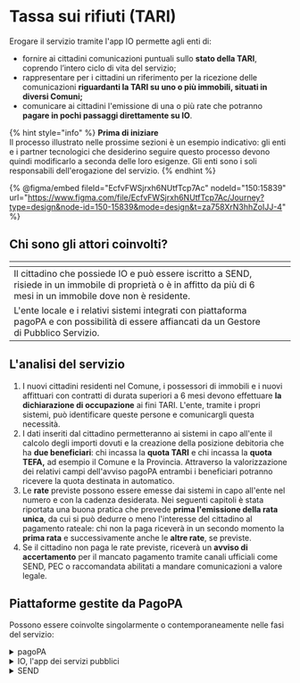 # Tassa sui rifiuti (TARI)

Erogare il servizio tramite l'app IO permette agli enti di:

* fornire ai cittadini comunicazioni puntuali sullo **stato della TARI**, coprendo l’intero ciclo di vita del servizio;
* rappresentare per i cittadini un riferimento per la ricezione delle comunicazioni **riguardanti la TARI su uno o più immobili, situati in diversi Comuni;**&#x20;
* comunicare ai cittadini l'emissione di una o più rate che potranno **pagare in pochi passaggi direttamente su IO**.  &#x20;

{% hint style="info" %}
**Prima di iniziare**\
Il processo illustrato nelle prossime sezioni è un esempio indicativo: gli enti e i partner tecnologici che desiderino seguire questo processo devono quindi modificarlo a seconda delle loro esigenze. Gli enti sono i soli responsabili dell'erogazione del servizio.
{% endhint %}

{% @figma/embed fileId="EcfvFWSjrxh6NUtfTcp7Ac" nodeId="150:15839" url="https://www.figma.com/file/EcfvFWSjrxh6NUtfTcp7Ac/Journey?type=design&node-id=150-15839&mode=design&t=za758XrN3hhZoIJJ-4" %}

## Chi sono gli attori coinvolti?

<table data-view="cards"><thead><tr><th></th><th></th><th></th></tr></thead><tbody><tr><td>Il cittadino che possiede IO e può essere iscritto a SEND, risiede in un immobile di proprietà o è in affitto da più di 6 mesi in un immobile dove non è residente.</td><td></td><td></td></tr><tr><td>L'ente locale e i relativi sistemi integrati con piattaforma pagoPA e con possibilità di essere affiancati da un Gestore di Pubblico Servizio.</td><td></td><td></td></tr></tbody></table>

## L'analisi del servizio&#x20;

1. I nuovi cittadini residenti nel Comune, i possessori di immobili e i nuovi affittuari con contratti di durata superiori a 6 mesi devono effettuare **la dichiarazione di occupazione** ai fini TARI. L'ente, tramite i propri sistemi, può identificare queste persone e comunicargli questa necessità.&#x20;
2. I dati inseriti dal cittadino permetteranno ai sistemi in capo all'ente il calcolo degli importi dovuti e la creazione della posizione debitoria che ha **due beneficiari**: chi incassa la **quota TARI** e chi incassa la **quota TEFA,** ad esempio il Comune e la Provincia. Attraverso la valorizzazione dei relativi campi dell'avviso pagoPA entrambi i beneficiari potranno ricevere la quota destinata in automatico.&#x20;
3. Le **rate** previste possono essere emesse dai sistemi in capo all'ente nel numero e con la cadenza desiderata. Nei seguenti capitoli è stata riportata una buona pratica che prevede **prima l'emissione della rata unica**, da cui si può dedurre o meno l'interesse del cittadino al pagamento rateale: chi non la paga riceverà in un secondo momento la **prima rata** e successivamente anche le **altre rate**, se previste.&#x20;
4. Se il cittadino non paga le rate previste, riceverà un **avviso di accertamento** per il mancato pagamento tramite canali ufficiali come SEND, PEC o raccomandata abilitati a mandare comunicazioni a valore legale.&#x20;

## Piattaforme gestite da PagoPA

Possono essere coinvolte singolarmente o contemporaneamente nelle fasi del servizio:&#x20;

<details>

<summary>pagoPA</summary>

Su IO, i cittadini possono ricevere e pagare gli avvisi di pagamento pagoPA grazie all'integrazione con l'omonima piattaforma, così come salvare uno o più metodi di pagamento.

[**Vai al sito ->** ](https://www.pagopa.gov.it/)

</details>

<details>

<summary>IO, l'app dei servizi pubblici</summary>

Un unico punto di accesso per interagire in modo semplice e sicuro con i servizi pubblici locali e nazionali, direttamente dal tuo smartphone.

[**Vai al sito ->**](https://io.italia.it/)

</details>

<details>

<summary>SEND</summary>

Su IO, i cittadini possono ricevere tramite SEND (SErvizio Notifiche Digitali) un avviso di cortesia, leggere i documenti notificati e, ove richiesto, procedere al pagamento direttamente in app.&#x20;

[**Vai al sito ->**](https://notifichedigitali.pagopa.it/)

</details>
